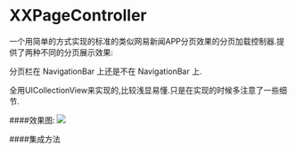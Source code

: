 # XXPageController
一个用简单的方式实现的标准的类似网易新闻APP分页效果的分页加载控制器.提供了两种不同的分页展示效果:

分页栏在 NavigationBar 上还是不在 NavigationBar 上.

全用UICollectionView来实现的,比较浅显易懂.只是在实现的时候多注意了一些细节.

####效果图:
![](https://github.com/coderlinxx/XXPageController/raw/master/demo.gif)

####集成方法
